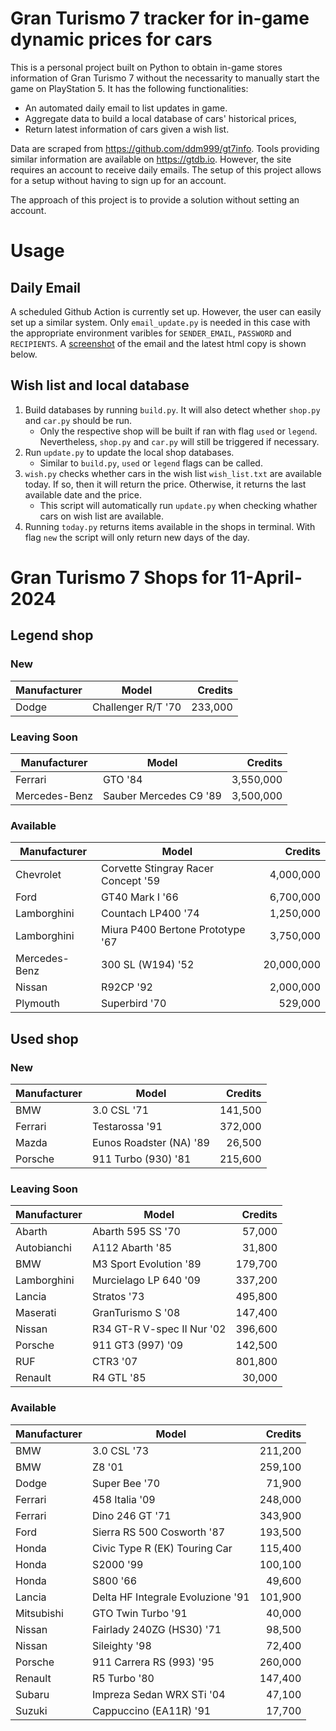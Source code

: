 # Gran Turismo 7 tracker for in-game dynamic prices for cars

This is a personal project built on Python to obtain in-game stores information of Gran Turismo 7 without the necessarity to manually start the game on PlayStation 5. It has the following functionalities:

- An automated daily email to list updates in game.
- Aggregate data to build a local database of cars' historical prices,
- Return latest information of cars given a wish list.

Data are scraped from https://github.com/ddm999/gt7info. Tools providing similar information are available on https://gtdb.io. However, the site requires an account to receive daily emails. The setup of this project allows for a setup without having to sign up for an account.

The approach of this project is to provide a solution without setting an account.

# Usage

## Daily Email

A scheduled Github Action is currently set up. However, the user can easily set up a similar system. Only `email_update.py` is needed in this case with the appropriate environment varibles for `SENDER_EMAIL`, `PASSWORD` and `RECIPIENTS`. A [screenshot](https://raw.githubusercontent.com/marcohoucheng/Gran-Turismo-7-Price-Tracker/main/data/email_screenshot.png) of the email and the latest html copy is shown below.

## Wish list and local database

1. Build databases by running `build.py`. It will also detect whether `shop.py` and `car.py` should be run.
    - Only the respective shop will be built if ran with flag `used` or `legend`. Nevertheless, `shop.py` and `car.py` will still be triggered if necessary.
2. Run `update.py` to update the local shop databases.
    - Similar to `build.py`, `used` or `legend` flags can be called.
3. `wish.py` checks whether cars in the wish list `wish_list.txt` are available today. If so, then it will return the price. Otherwise, it returns the last available date and the price.
    - This script will automatically run `update.py` when checking whather cars on wish list are available.
4. Running `today.py` returns items available in the shops in terminal. With flag `new` the script will only return new days of the day.


# Gran Turismo 7 Shops for 11-April-2024



## Legend shop

### New
 | Manufacturer | Model | Credits |
 | --- | --- | --: |
|Dodge|Challenger R/T '70|233,000|

### Leaving Soon
 | Manufacturer | Model | Credits |
 | --- | --- | --: |
|Ferrari|GTO '84|3,550,000|
|Mercedes-Benz|Sauber Mercedes C9 '89|3,500,000|

### Available
 | Manufacturer | Model | Credits |
 | --- | --- | --: |
|Chevrolet|Corvette Stingray Racer Concept '59|4,000,000|
|Ford|GT40 Mark I '66|6,700,000|
|Lamborghini|Countach LP400 '74|1,250,000|
|Lamborghini|Miura P400 Bertone Prototype '67|3,750,000|
|Mercedes-Benz|300 SL (W194) '52|20,000,000|
|Nissan|R92CP '92|2,000,000|
|Plymouth|Superbird '70|529,000|


## Used shop

### New
 | Manufacturer | Model | Credits |
 | --- | --- | --: |
|BMW|3.0 CSL '71|141,500|
|Ferrari|Testarossa '91|372,000|
|Mazda|Eunos Roadster (NA) '89|26,500|
|Porsche|911 Turbo (930) '81|215,600|

### Leaving Soon
 | Manufacturer | Model | Credits |
 | --- | --- | --: |
|Abarth|Abarth 595 SS '70|57,000|
|Autobianchi|A112 Abarth '85|31,800|
|BMW|M3 Sport Evolution '89|179,700|
|Lamborghini|Murcielago LP 640 '09|337,200|
|Lancia|Stratos '73|495,800|
|Maserati|GranTurismo S '08|147,400|
|Nissan|R34 GT-R V-spec II Nur '02|396,600|
|Porsche|911 GT3 (997) '09|142,500|
|RUF|CTR3 '07|801,800|
|Renault|R4 GTL '85|30,000|

### Available
 | Manufacturer | Model | Credits |
 | --- | --- | --: |
|BMW|3.0 CSL '73|211,200|
|BMW|Z8 '01|259,100|
|Dodge|Super Bee '70|71,900|
|Ferrari|458 Italia '09|248,000|
|Ferrari|Dino 246 GT '71|343,900|
|Ford|Sierra RS 500 Cosworth '87|193,500|
|Honda|Civic Type R (EK) Touring Car|115,400|
|Honda|S2000 '99|100,100|
|Honda|S800 '66|49,600|
|Lancia|Delta HF Integrale Evoluzione '91|101,900|
|Mitsubishi|GTO Twin Turbo '91|40,000|
|Nissan|Fairlady 240ZG (HS30) '71|98,500|
|Nissan|Sileighty '98|72,400|
|Porsche|911 Carrera RS (993) '95|260,000|
|Renault|R5 Turbo '80|147,400|
|Subaru|Impreza Sedan WRX STi '04|47,100|
|Suzuki|Cappuccino (EA11R) '91|17,700|
